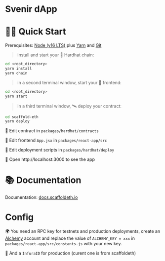 # Svenir dApp

# 🏄‍♂️ Quick Start

Prerequisites: [Node (v16 LTS)](https://nodejs.org/en/download/) plus [Yarn](https://classic.yarnpkg.com/en/docs/install/) and [Git](https://git-scm.com/downloads)





> install and start your 👷‍ Hardhat chain:

```bash
cd <root_directory>
yarn install
yarn chain
```

> in a second terminal window, start your 📱 frontend:

```bash
cd <root_directory>
yarn start
```

> in a third terminal window, 🛰 deploy your contract:

```bash
cd scaffold-eth
yarn deploy
```

🔏 Edit contract in `packages/hardhat/contracts`

📝 Edit frontend `App.jsx` in `packages/react-app/src`

💼 Edit deployment scripts in `packages/hardhat/deploy`

📱 Open http://localhost:3000 to see the app

# 📚 Documentation

Documentation: [docs.scaffoldeth.io](https://docs.scaffoldeth.io)

# Config


🌍 You need an RPC key for testnets and production deployments, create an [Alchemy](https://www.alchemy.com/) account and replace the value of `ALCHEMY_KEY = xxx` in `packages/react-app/src/constants.js` with your new key.

📣 And a `InfuraID` for production (curent one is from scaffoldeth)

